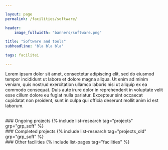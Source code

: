 ```yaml
---

layout: page
permalink: /facilities/software/ 

header:
    image_fullwidth: "banners/software.png"

title: "Software and tools"
subheadline: 'bla bla bla'

tags: facilitei

---
```


Lorem ipsum dolor sit amet, consectetur adipiscing elit, sed do eiusmod tempor incididunt ut labore et dolore magna aliqua. Ut enim ad minim veniam, quis nostrud exercitation ullamco laboris nisi ut aliquip ex ea commodo consequat. Duis aute irure dolor in reprehenderit in voluptate velit esse cillum dolore eu fugiat nulla pariatur. Excepteur sint occaecat cupidatat non proident, sunt in culpa qui officia deserunt mollit anim id est laborum.

<br>
### Ongoing projects
{% include list-research tag="projects" grp="grp_soft" %}

<br>
### Completed projects
{% include list-research tag="projects_old" grp="grp_soft" %}

<br>
### Other facilities
{% include list-pages tag="facilities" %}